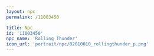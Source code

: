 ```yaml
---
layout: npc
permalink: /11003450

title: Npc
id: '11003450'
npc_name: 'Rolling Thunder'
icon_url: 'portrait/npc/02010010_rollingthunder_p.png'
---
```

